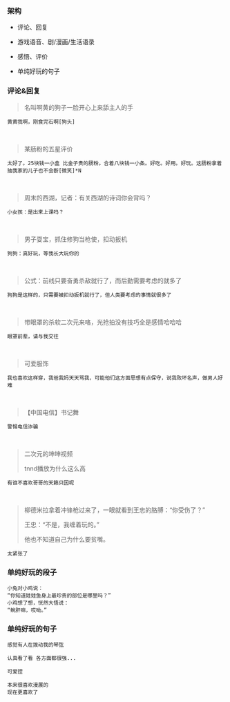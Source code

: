 <script setup>
import CheckOutComponent from './template/checkOut.vue'
</script>

### 架构

- 评论、回复

- 游戏语音、剧/漫画/生活语录

- 感悟、评价

- 单纯好玩的句子

  



### 评论&回复

> 名叫啊黄的狗子一脸开心上来舔主人的手

```
黄黄我啊，刚食完石啊[狗头]
```

<br/>

> 某肠粉的五星评价

```
太好了。25块钱一小盒 比金子贵的肠粉。合着八块钱一小条。好吃。好用。好玩。这肠粉拿着抽我家的儿子也不会断[微笑]*N
```

<br/>

> 周末的西湖，记者：有关西湖的诗词你会背吗？

```
小女孩：是出来上课吗？
```

<br/>

> 男子耍宝，抓住修狗当枪使，扣动扳机

```
狗狗：真好玩，等我长大玩你的
```

<br/>

> 公式：前线只要奋勇杀敌就行了，而后勤需要考虑的就多了

```
狗狗是这样的，只需要被扣动扳机就行了，但人类要考虑的事情就很多了
```

<br/>

> 带眼罩的杀软二次元来咯，光抢拍没有技巧全是感情哈哈哈

```
眼罩前辈，请与我交往
```

<br/>

> 可爱服饰

```
我也喜欢这样穿，我爸我妈天天骂我，可能他们这方面思想有点保守，说我败坏名声，做男人好难
```

<br/>

> 【中国电信】书记舞

```
警惕电信诈骗
```

<br/>

> 二次元的坤坤视频
>
> tnnd播放为什么这么高

```
有谁不喜欢哥哥的天籁只因呢
```







<br/>

> 柳德米拉拿着冲锋枪过来了，一眼就看到王忠的胳膊：“你受伤了？”
>
> 王忠：“不是，我缠着玩的。”
>
> 他也不知道自己为什么要贫嘴。

```
太紧张了
```





### 单纯好玩的段子

```
小兔对小鸡说：
“你知道娃娃鱼身上最珍贵的部位是哪里吗？”
小鸡想了想，恍然大悟说：
“鲵肝嘛，哎呦。”
```





### 单纯好玩的句子

```
感觉有人在拨动我的琴弦
```



```
认真看了看 各方面都很强...
```



```
可爱捏
```



```
本来很喜欢漫展的
现在更喜欢了
```



